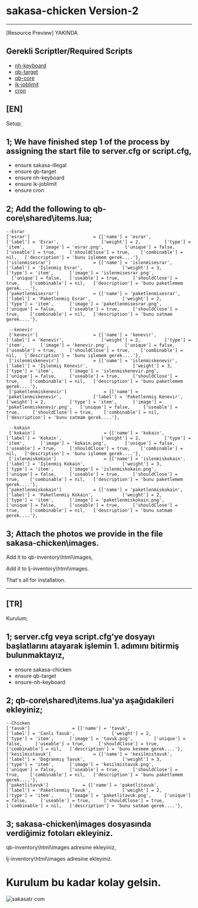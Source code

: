 # sakasa-chicken Version-2

------------------------------------------------------------------------------------------------------------------------------------------------------------------------------

[Resource Preview] YAKINDA

Gerekli Scriptler/Required Scripts
------------------------------------------------------------------------------------------------------------------------------------------------------------------------------
* [nh-keyboard](https://github.com/nerohiro/nh-keyboard)
* [qb-target](https://github.com/qbcore-framework/qb-target) 
* [qb-core](https://github.com/qbcore-framework/qb-core) 
* [ik-joblimit](https://github.com/i-kulgu/ik-joblimit) 
* [cron](https://github.com/i-kulgu/cron) 

<strong>[EN]</strong>
------------------------------------------------------------------------------------------------------------------------------------------------------------------------------


Setup;

1;
We have finished step 1 of the process by assigning the start file to server.cfg or script.cfg,
------------------------------------------------------------------------------------------------------------------------------------------------------------------------------

* ensure sakasa-illegal
* ensure qb-target
* ensure nh-keyboard
* ensure ik-joblimit
* ensure cron


2;
Add the following to qb-core\shared\items.lua;
------------------------------------------------------------------------------------------------------------------------------------------------------------------------------
    --Esrar  
    ['esrar'] 			             = {['name'] = 'esrar', 			  	        ['label'] = 'Esrar', 			    ['weight'] = 2, 		['type'] = 'item', 		['image'] = 'esrar.png', 	    ['unique'] = false, 	['useable'] = true, 	['shouldClose'] = true,	   ['combinable'] = nil,   ['description'] = 'bunu işlemem gerek....'},
    ['islenmisesrar'] 			     = {['name'] = 'islenmisesrar', 			  	['label'] = 'İşlenmiş Esrar', 			    ['weight'] = 3, 		['type'] = 'item', 		['image'] = 'islenmisesrar.png', 	    
      ['unique'] = false, 	['useable'] = true, 	['shouldClose'] = true,	   ['combinable'] = nil,   ['description'] = 'bunu paketlemem gerek....'},
    ['paketlenmisesrar'] 			 = {['name'] = 'paketlenmisesrar', 			  	['label'] = 'Paketlenmiş Esrar', 			['weight'] = 2, 		['type'] = 'item', 		['image'] = 'paketlenmisesrar.png', 	['unique'] = false, 	['useable'] = true, 	['shouldClose'] = true,	   ['combinable'] = nil,   ['description'] = 'bunu satmam gerek....'},

     --kenevir  
     ['kenevir'] 			         = {['name'] = 'kenevir', 			  	        ['label'] = 'Kenevir', 			    ['weight'] = 2, 		['type'] = 'item', 		['image'] = 'kenevir.png', 	    ['unique'] = false, 	['useable'] = true, 	['shouldClose'] = true,	   ['combinable'] = nil,   ['description'] = 'bunu işlemem gerek....'},
     ['islenmiskenevir'] 			 = {['name'] = 'islenmiskenevir', 			  	['label'] = 'İşlenmiş Kenevir', 			    ['weight'] = 3, 		['type'] = 'item', 		['image'] = 'islenmiskenevir.png', 	    ['unique'] = false, 	['useable'] = true, 	['shouldClose'] = true,	   ['combinable'] = nil,   ['description'] = 'bunu paketlemem gerek....'},
     ['paketlenmiskenevir'] 			 = {['name'] = 'paketlenmiskenevir', 			['label'] = 'Paketlenmiş Kenevir', 			['weight'] = 2, 		['type'] = 'item', 		['image'] = 'paketlenmiskenevir.png', 	['unique'] = false, 	['useable'] = true, 	['shouldClose'] = true,	   ['combinable'] = nil,   ['description'] = 'bunu satmam gerek....'},

     --kokain 
     ['kokain'] 			             = {['name'] = 'kokain', 			  	        ['label'] = 'Kokain', 			    ['weight'] = 2, 		['type'] = 'item', 		['image'] = 'kokain.png', 	    ['unique'] = false, 	['useable'] = true, 	['shouldClose'] = true,	   ['combinable'] = nil,   ['description'] = 'bunu işlemem gerek....'},
     ['islenmiskokain'] 			     = {['name'] = 'islenmiskokain', 			  	['label'] = 'İşlenmiş Kokain', 			    ['weight'] = 3, 		['type'] = 'item', 		['image'] = 'islenmiskokain.png', 	    ['unique'] = false, 	['useable'] = true, 	['shouldClose'] = true,	   ['combinable'] = nil,   ['description'] = 'bunu paketlemem gerek....'},
    ['paketlenmiskokain'] 			 = {['name'] = 'paketlenmiskokain', 		    ['label'] = 'Paketlenmiş Kokain', 			['weight'] = 2, 		['type'] = 'item', 		['image'] = 'paketlenmiskokain.png', 	['unique'] = false, 	['useable'] = true, 	['shouldClose'] = true,	   ['combinable'] = nil,   ['description'] = 'bunu satmam gerek....'},


3;
Attach the photos we provide in the file sakasa-chicken\images.
------------------------------------------------------------------------------------------------------------------------------------------------------------------------------
Add it to qb-inventory\html\images,

Add it to lj-inventory\html\images.



That's all for installation.


------------------------------------------------------------------------------------------------------------------------------------------------------------------------------


<strong>[TR]</strong>
------------------------------------------------------------------------------------------------------------------------------------------------------------------------------

Kurulum;

1;
server.cfg veya script.cfg'ye dosyayı başlatlarını atayarak işlemin 1. adımını bitirmiş bulunmaktayız,
------------------------------------------------------------------------------------------------------------------------------------------------------------------------------

* ensure sakasa-chicken
* ensure qb-target
* ensure-nh-keyboard


2;
qb-core\shared\items.lua'ya aşağıdakileri ekleyiniz;
------------------------------------------------------------------------------------------------------------------------------------------------------------------------------
    --Chicken
	['tavuk'] 			     = {['name'] = 'tavuk', 			  	        ['label'] = 'Canlı Tavuk', 			    ['weight'] = 2, 		['type'] = 'item', 		['image'] = 'tavuk.png', 	    ['unique'] = false, 	['useable'] = true, 	['shouldClose'] = true,	   ['combinable'] = nil,   ['description'] = 'bunu kesmem gerek....'},
	['kesilmistavuk'] 			     = {['name'] = 'kesilmistavuk', 			  	        ['label'] = 'Doğranmış Tavuk', 			    ['weight'] = 3, 		['type'] = 'item', 		['image'] = 'kesilmistavuk.png', 	    ['unique'] = false, 	['useable'] = true, 	['shouldClose'] = true,	   ['combinable'] = nil,   ['description'] = 'bunu paketlemem gerek....'},
	['paketlitavuk'] 			 = {['name'] = 'paketlitavuk', 			  	['label'] = 'Paketlenmiş Tavuk', 			['weight'] = 2, 		['type'] = 'item', 		['image'] = 'paketlitavuk.png', 	['unique'] = false, 	['useable'] = true, 	['shouldClose'] = true,	   ['combinable'] = nil,   ['description'] = 'bunu satmam gerek....'},

3;
sakasa-chicken\images dosyasında verdiğimiz fotoları ekleyiniz.
------------------------------------------------------------------------------------------------------------------------------------------------------------------------------
qb-inventory\html\images adresine ekleyiniz,
 
lj-inventory\html\images adresine ekleyiniz.



# Kurulum bu kadar kolay gelsin.


![sakasatr com](https://github.com/papdevelopment/qb-portak/assets/127118520/67696232-ef5a-4205-8d35-cb37fb4b6aa8)




